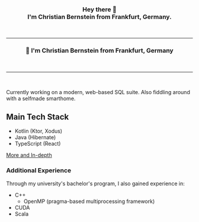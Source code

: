 <div align="center">
    <h3>
      Hey there 👋
      <br /> 
      I'm Christian Bernstein from Frankfurt, Germany.
    </h3>
    <!-- remove when uncommenting html code segment below -->
    <br />
    <hr />
    <!--
    <a href="todo: add link here">Portfolio</a>
    <span>&nbsp;&nbsp;•&nbsp;&nbsp;</span>
    <a href="todo: add link here">LinkedIn</a>
    <span>&nbsp;&nbsp;•&nbsp;&nbsp;</span>
    <a href="todo: add link here">Contact</a>
    <br />
    -->
</div>



<div align="center">
  <h3>
    👋
    I'm Christian Bernstein from Frankfurt, Germany
  </h3>
</div>

<br />

---
<br />

Currently working on a modern, web-based SQL suite. 
Also fiddling around with a selfmade smarthome.

## Main Tech Stack

- Kotlin (Ktor, Xodus)
- Java (Hibernate)
- TypeScript (React)

[More and In-depth](aboutme/techstack-in-depth.md)


### Additional Experience

Through my university's bachelor's program, I also gained experience in:
- C++
  - OpenMP (pragma-based multiprocessing framework)
- CUDA 
- Scala


<!--
**christian-bernstein/christian-bernstein** is a ✨ _special_ ✨ repository because its `README.md` (this file) appears on your GitHub profile.

[](https://komarev.com/ghpvc/?username=christian-bernstein&color=blue)

Here are some ideas to get you started:

- 🔭 I’m currently working on ...
- 🌱 I’m currently learning ...
- 👯 I’m looking to collaborate on ...
- 🤔 I’m looking for help with ...
- 💬 Ask me about ...
- 📫 How to reach me: ...
- 😄 Pronouns: ...
- ⚡ Fun fact: ...
-->

